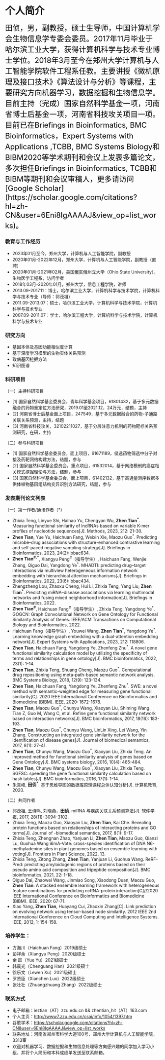 ### <font size=6>个人简介</font>
<p align="left"><font size="5", color="black">田侦，男，副教授，硕士生导师，中国计算机学会生物信息学专委会委员。2017年11月毕业于哈尔滨工业大学，获得计算机科学与技术专业博士学位。2018年3月至今在郑州大学计算机与人工智能学院软件工程系任教。主要讲授《微机原理及接口技术》《算法设计与分析》等课程，主要研究方向机器学习，数据挖掘和生物信息学。目前主持（完成）国家自然科学基金一项，河南省博士后基金一项，河南省科技攻关项目一项。目前已在Briefings in Bioinformatics, BMC Bioinformatics，Expert Systems with Applications ,TCBB, BMC Systems Biology和BIBM2020等学术期刊和会议上发表多篇论文，多次担任Briefings in Bioinformatics, TCBB和BIBM等期刊和会议审稿人，更多请访问 [Google Scholar](https://scholar.google.com/citations?hl=zh-CN&user=6Eni8IgAAAAJ&view_op=list_works)。</font></p>


### 教育与工作经历
- 2023年01月至今，郑州大学，计算机与人工智能学院，副教授
- 2020年01月-2022年12月，郑州大学，计算机与人工智能学院，副教授（直聘）
- 2020年01月-2021年02月，美国俄亥俄州立大学（Ohio State University），生物医学工程系，访问学者
- 2018年03月-2020年01月，郑州大学，信息工程学院，讲师
- 2013.09-2017.11：博士，哈尔滨工业大学，计算机科学与技术学院，计算机科学与技术专业（导师：郭茂祖）
- 2011.09-2013.07：硕士，哈尔滨工业大学，计算机科学与技术学院，计算机科学与技术专业
- 2007.09-2011.07：学士，哈尔滨工程大学，计算机科学与技术学院，计算机科学与技术专业


### 研究方向
- 基因本体及基因功能相似度计算
- 基于深度学习模型的生物实体关系预测
- 致病基因挖掘方法
- 知识图谱


 
### 科研项目

（一）主持科研项目

- [1] 国家自然科学基金委员会，青年科学基金项目，61801432，基于多元数据融合的药物重定位方法研究，2019.01至2021.12，24万元，结题，主持
- [2] 河南省博士后基金面上项目，247549，基于多元数据融合的药物-子通路关联关系预测，主持，结题
- [3] 河南省科技攻关，32102211027，基于分层注意力机制的药物靶标关系预测研究，在研，主持

（二）参与科研项目

- [1] 国家自然科学基金委员会，面上项目，61671189，侯选药物筛选中分子对接及药靶网络构建方法，结题，参与
- [2] 国家自然科学基金委员会，重点项目，61532014，基于网络模刑的癌症相关模式挖掘理论与方法，结题，参与
- [3] 国家自然科学基金委员会，面上项目，61402132，基于高通量测序数据多供体植物基因组结构变异识别方法研究，结题，参与

### 发表期刊论文列表

（一）第一作者/通讯作者（*）
- Zhixia Teng, Linyue Shi, Haihao Yu, Chengyan Wu, **Zhen Tian<sup>*</sup>**. Measuring functional similarity of lncRNAs based on variable K-mer profiles of nucleotide sequences[J]. Methods, 2023, 212: 21-30.
-  **Zhen Tian**, Yue Yu, Haichuan Fang, Weixin Xie, Maozu Guo<sup>*</sup>. Predicting microbe–drug associations with structure-enhanced contrastive learning and self-paced negative sampling strategy[J]. Briefings in Bioinformatics, 2023, 24(2): bbac634.
-  **Zhen Tian<sup>#,*</sup>**, Xiangyu Peng<sup>#</sup>（指导学生）, Haichuan Fang, Wenjie Zhang, Qiguo Dai, Yangdong Ye<sup>*</sup>. MHADTI: predicting drug–target interactions via multiview heterogeneous information network embedding with hierarchical attention mechanisms[J]. Briefings in Bioinformatics, 2022, 23(6): bbac434.
-  Zhengzheng Lou, Zhaoxu Cheng, Hui Li, Zhixia Teng, Yang Liu, **Zhen Tian<sup>*</sup>**. Predicting miRNA–disease associations via learning multimodal networks and fusing mixed neighborhood information[J]. Briefings in Bioinformatics, 2022.
-  **Zhen Tian<sup>#</sup>**, Haichuan Fang<sup>#</sup>（指导学生）, Zhixia Teng, Yangdong Ye<sup>*</sup>. GOGCN: Graph Convolutional Network on Gene Ontology for Functional Similarity Analysis of Genes. IEEE/ACM Transactions on Computational Biology and Bioinformatics, 2022.
-  Haichuan Fang（指导学生）, Youwei Wang, **Zhen Tian<sup>*</sup>**, Yangdong Ye<sup>*</sup>. Learning knowledge graph embedding with a dual-attention embedding network[J]. Expert Systems with Applications, 2023, 212: 118806.
-  **Zhen Tian**, Haichuan Fang, Yangdong Ye, Zhenfeng Zhu<sup>*</sup>. A novel gene functional similarity calculation model by utilizing the specificity of terms and relationships in gene ontology[J]. BMC bioinformatics, 2022, 23(1): 1-14.
-  **Zhen Tian**, Zhixia Teng, Shuang Cheng, Maozu Guo<sup>*</sup>. Computational drug repositioning using meta-path-based semantic network analysis. BMC Systems Biology, 2018, 12(9): 123-134.
-  **Zhen Tian**, Haichuan Fang, Yangdong Ye, Zhenfeng Zhu<sup>*</sup>. SWE: a novel method with semantic-weighted edge for measuring gene functional similarity[C]. 2020 IEEE International Conference on Bioinformatics and Biomedicine (BIBM). IEEE, 2020: 1672-1678.
- **Zhen Tian**, Maozu Guo<sup>*</sup>, Chunyu Wang, Xiaoyan Liu, Shiming Wang. Tian Z, Guo M, Wang C, et al. Refine gene functional similarity network based on interaction networks[J]. BMC bioinformatics, 2017, 18(16): 183-193.
- **Zhen Tian**, Maozu Guo<sup>*</sup>, Chunyu Wang, LinLin Xing, Lei Wang, Yin Zhang. Constructing an integrated gene similarity network for the identification of disease genes[J]. Journal of biomedical semantics, 2017, 8(1): 27-41.
-  **Zhen Tian**, Chunyu Wang, Maozu Guo<sup>*</sup>, Xiaoyan Liu, Zhixia Teng. An improved method for functional similarity analysis of genes based on Gene Ontology[J]. BMC systems biology, 2016, 10(4): 465-484.
-  **Zhen Tian**, Chunyu Wang, Maozu Guo<sup>*</sup>, Xiaoyan Liu, Zhixia Teng. SGFSC: speeding the gene functional similarity calculation based on hash tables[J]. BMC bioinformatics, 2016, 17(1): 1-14.
- 朱真峰, **田侦<sup>*</sup>**. 基于思维导图的数据库原理课程总体认知分析[J]. 计算机教育, 2020.

（二）共同作者
- 郭茂祖, 王诗鸣, 刘晓燕，**田侦**. miRNA 与疾病关联关系预测算法[J]. 软件学报, 2017, 28(11): 3094-3102.
- Zhixia Teng, Maozu Guo, Xiaoyan Liu, **Zhen Tian**, Kai Che. Revealing protein functions based on relationships of interacting proteins and GO terms[J]. Journal of -biomedical semantics, 2017, 8(1): 9-17.
- Zhixia Teng, Zhengnan Zhao, Yanjuan Li, **Zhen Tian**, Maozu Guo, Qianzi Lu, Guohua Wang i6mA-Vote: cross-species identification of DNA N6-methyladenine sites in plant genomes based on ensemble learning with voting[J]. Frontiers in Plant Science, 2022, 13.
- Zhixia Teng, Zitong Zhang, **Zhen Tian**, Yanjuan Li, Guohua Wang. ReRF-Pred: predicting amyloidogenic regions of proteins based on their pseudo amino acid composition and tripeptide composition[J]. BMC bioinformatics, 2021, 22: 1-18.
- Qiguo Dai, Zhaowei Wang, Jinmiao Song, Xiaodong Duan, Maozu Guo, **Zhen Tian**. A stacked ensemble learning framework with heterogeneous feature combinations for predicting ncRNA-protein interaction[C]//2020 IEEE International Conference on Bioinformatics and Biomedicine (BIBM). IEEE, 2020: 67-71.
- Xiao Yang, **Zhen Tian**, Huayang Cui, Zhaoxin Zhang[C]. Link prediction on evolving network using tensor-based node similarity. 2012 IEEE 2nd International Conference on Cloud Computing and Intelligence Systems. IEEE, 2012, 1: 154-158.


### 培养学生：
- 方海川（Haichuan Fang）2019级硕士
- 彭祥余（Xiangyu Peng）2020级硕士
- 余  跃（Yue Yu）2021级硕士
- 韩晨光（Chenguang Han）2021级硕士
- 徐乐文（Lewen Xu）2021级硕士
- 罗贤臣（Xianchen Luo）2022级硕士
- 张壮壮（Zhuangzhuang Zhang）2022级硕士

### 联系方式
- 电子邮箱：ieztian（AT）zzu.edu.cn  && zhentian_hit（AT）163.com
- 个人主页：http://www7.zzu.edu.cn/csai/info/1054/1397.htm
- 谷歌学术：https://scholar.google.com/citations?hl=zh-CN&user=6Eni8IgAAAAJ&view_op=list_works
- 联系地址：河南省郑州市科学大道100号，郑州大学计算机与人工智能学院，3313室
- 欢迎对机器学习、数据挖掘和生物信息处理等方向感兴趣的同学加入学习小组，并将个人简历和本科成绩单发送至联系邮箱。


